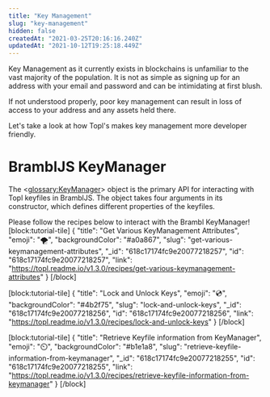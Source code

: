 ```yaml
---
title: "Key Management"
slug: "key-management"
hidden: false
createdAt: "2021-03-25T20:16:16.240Z"
updatedAt: "2021-10-12T19:25:18.449Z"
---
```

Key Management as it currently exists in blockchains is unfamiliar to the vast majority of the population. It is not as simple as signing up for an address with your email and password and can be intimidating at first blush.

If not understood properly, poor key management can result in loss of access to your address and any assets held there.

Let's take a look at how Topl's makes key management more developer friendly. 

# BramblJS KeyManager 
The <<glossary:KeyManager>> object is the primary API for interacting with Topl keyfiles in BramblJS. The object takes four arguments in its constructor, which defines different properties of the keyfiles. 

Please follow the recipes below to interact with the Brambl KeyManager!
[block:tutorial-tile]
{
  "title": "Get Various KeyManagement Attributes",
  "emoji": "🌪️",
  "backgroundColor": "#a0a867",
  "slug": "get-various-keymanagement-attributes",
  "_id": "618c17174fc9e20077218257",
  "id": "618c17174fc9e20077218257",
  "link": "https://topl.readme.io/v1.3.0/recipes/get-various-keymanagement-attributes"
}
[/block]

[block:tutorial-tile]
{
  "title": "Lock and Unlock Keys",
  "emoji": "💿",
  "backgroundColor": "#4b2f75",
  "slug": "lock-and-unlock-keys",
  "_id": "618c17174fc9e20077218256",
  "id": "618c17174fc9e20077218256",
  "link": "https://topl.readme.io/v1.3.0/recipes/lock-and-unlock-keys"
}
[/block]

[block:tutorial-tile]
{
  "title": "Retrieve Keyfile information from KeyManager",
  "emoji": "⏲️",
  "backgroundColor": "#b1e1a8",
  "slug": "retrieve-keyfile-information-from-keymanager",
  "_id": "618c17174fc9e20077218255",
  "id": "618c17174fc9e20077218255",
  "link": "https://topl.readme.io/v1.3.0/recipes/retrieve-keyfile-information-from-keymanager"
}
[/block]